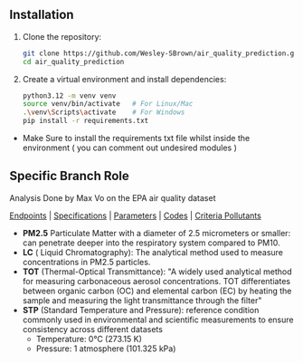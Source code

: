 ## Installation
1. Clone the repository:
    ```bash
    git clone https://github.com/Wesley-SBrown/air_quality_prediction.git
    cd air_quality_prediction
2.  Create a virtual environment and install dependencies:
    ```bash
    python3.12 -m venv venv
    source venv/bin/activate   # For Linux/Mac
    .\venv\Scripts\activate    # For Windows
    pip install -r requirements.txt

* Make Sure to install the requirements txt file whilst inside the environment ( you can comment out undesired modules )



## Specific Branch Role
Analysis Done by Max Vo on the EPA air quality dataset

[Endpoints](https://aqs.epa.gov/aqsweb/documents/data_api.html#quarterly) | 
[Specifications](https://aqs.epa.gov/aqsweb/documents/aqs_api_specification.json) | [Parameters](https://aqs.epa.gov/aqsweb/documents/codetables/parameters.html) | 
[Codes](https://www.epa.gov/aqs/aqs-code-list) | [Criteria Pollutants](https://aqs.epa.gov/aqsweb/documents/codetables/methods_criteria.html)
* __PM2.5__ Particulate Matter with a diameter of 2.5 micrometers or smaller: can penetrate deeper into the respiratory system compared to PM10.
* __LC__ ( Liquid Chromatography): The analytical method used to measure concentrations in PM2.5 particles.
* __TOT__ (Thermal-Optical Transmittance): "A widely used analytical method for measuring carbonaceous aerosol concentrations. TOT differentiates between organic carbon (OC) and elemental carbon (EC) by heating the sample and measuring the light transmittance through the filter"
* __STP__ (Standard Temperature and Pressure): reference condition commonly used in environmental and scientific measurements to ensure consistency across different datasets
  * Temperature: 0°C (273.15 K)
  * Pressure: 1 atmosphere (101.325 kPa)



